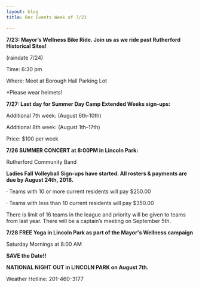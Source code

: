 ```yaml
---
layout: blog
title: Rec Events Week of 7/23

---
```


**7/23: Mayor’s Wellness Bike Ride. Join us as we ride past Rutherford Historical Sites!**

(raindate 7/24)

Time: 6:30 pm

Where: Meet at Borough Hall Parking Lot

*Please wear helmets!

 

**7/27: Last day for Summer Day Camp Extended Weeks sign-ups:**

Additional 7th week: (August 6th-10th)

Additional 8th week: (August 1th-17th)

Price: $100 per week

 

**7/26 SUMMER CONCERT at 8:00PM in Lincoln Park:**

Rutherford Community Band 
 

**Ladies Fall Volleyball Sign-ups have started. All rosters & payments are due by August 24th, 2018.**

·        Teams with 10 or more current residents will pay $250.00

·        Teams with less than 10 current residents will pay $350.00

There is limit of 16 teams in the league and priority will be given to teams from last year.
There will be a captain’s meeting on September 5th.



 
**7/28 FREE Yoga in Lincoln Park as part of the Mayor's Wellness campaign**

Saturday Mornings at 8:00 AM
 

**SAVE the Date!!**

**NATIONAL NIGHT OUT in LINCOLN PARK on August 7th.**

 

Weather Hotline: 201-460-3177

